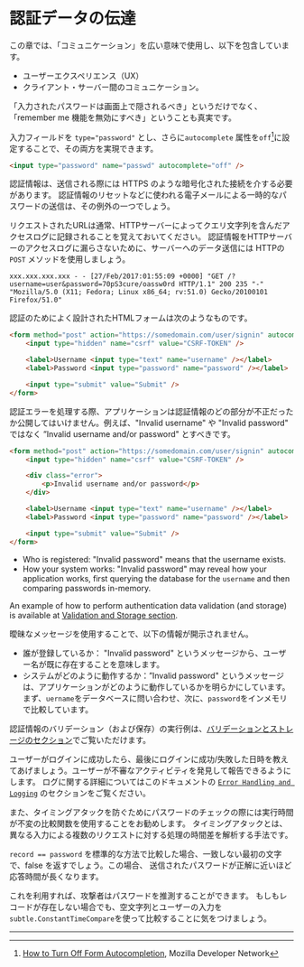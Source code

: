 認証データの伝達
=================================

この章では、「コミュニケーション」を広い意味で使用し、以下を包含しています。
- ユーザーエクスペリエンス（UX）
- クライアント・サーバー間のコミュニケーション。

「入力されたパスワードは画面上で隠されるべき」というだけでなく、「remember me 機能を無効にすべき」ということも真実です。

入力フィールドを `type="password"` とし、さらに`autocomplete` 属性を`off`[^1]に設定することで、その両方を実現できます。

```html
<input type="password" name="passwd" autocomplete="off" />
```

認証情報は、送信される際には HTTPS のような暗号化された接続を介する必要があります。
認証情報のリセットなどに使われる電子メールによる一時的なパスワードの送信は、その例外の一つでしょう。

リクエストされたURLは通常、HTTPサーバーによってクエリ文字列を含んだアクセスログに記録されることを覚えておいてください。
認証情報をHTTPサーバーのアクセスログに漏らさないために、サーバーへのデータ送信には
HTTPの `POST` メソッドを使用しましょう。

```text
xxx.xxx.xxx.xxx - - [27/Feb/2017:01:55:09 +0000] "GET /?username=user&password=70pS3cure/oassw0rd HTTP/1.1" 200 235 "-" "Mozilla/5.0 (X11; Fedora; Linux x86_64; rv:51.0) Gecko/20100101 Firefox/51.0"
```

認証のためによく設計されたHTMLフォームは次のようなものです。


```html
<form method="post" action="https://somedomain.com/user/signin" autocomplete="off">
    <input type="hidden" name="csrf" value="CSRF-TOKEN" />

    <label>Username <input type="text" name="username" /></label>
    <label>Password <input type="password" name="password" /></label>

    <input type="submit" value="Submit" />
</form>
```

認証エラーを処理する際、アプリケーションは認証情報のどの部分が不正だったか公開してはいけません。例えば、"Invalid username" や "Invalid password" ではなく
”Invalid username and/or password" とすべきです。

```html
<form method="post" action="https://somedomain.com/user/signin" autocomplete="off">
    <input type="hidden" name="csrf" value="CSRF-TOKEN" />

    <div class="error">
        <p>Invalid username and/or password</p>
    </div>

    <label>Username <input type="text" name="username" /></label>
    <label>Password <input type="password" name="password" /></label>

    <input type="submit" value="Submit" />
</form>
```

* Who is registered: "Invalid password" means that the username exists.
* How your system works: "Invalid password" may reveal how your application
  works, first querying the database for the `username` and then comparing
  passwords in-memory.

An example of how to perform authentication data validation (and storage) is
available at [Validation and Storage section][5].

曖昧なメッセージを使用することで、以下の情報が開示されません。

* 誰が登録しているか： "Invalid password" というメッセージから、ユーザー名が既に存在することを意味します。
* システムがどのように動作するか：”Invalid password" というメッセージは、アプリケーションがどのように動作しているかを明らかにしています。まず、`uername`をデータベースに問い合わせ、次に、`password`をインメモリで比較しています。

認証情報のバリデーション（および保存）の実行例は、[バリデーションとストレージのセクション][5]でご覧いただけます。

ユーザーがログインに成功したら、最後にログインに成功/失敗した日時を教えてあげましょう。ユーザーが不審なアクティビティを発見して報告できるようにします。
ログに関する詳細についてはこのドキュメントの [`Error Handling and Logging`][4] のセクションをご覧ください。

また、タイミングアタックを防ぐためにパスワードのチェックの際には実行時間が不変の比較関数を使用することをお勧めします。 タイミングアタックとは、異なる入力による複数のリクエストに対する処理の時間差を解析する手法です。

`record == password` を標準的な方法で比較した場合、一致しない最初の文字で、false を返すでしょう。この場合、 送信されたパスワードが正解に近いほど応答時間が長くなります。

これを利用すれば、攻撃者はパスワードを推測することができます。
もしもレコードが存在しない場合でも、空文字列とユーザーの入力を`subtle.ConstantTimeCompare`を使って比較することに気をつけましょう。

---

[^1]: [How to Turn Off Form Autocompletion][1], Mozilla Developer Network
[^2]: [Log Files][2], Apache Documentation
[^3]: [log_format][3], Nginx log_module "log_format" directive

[1]: https://developer.mozilla.org/en-US/docs/Web/Security/Securing_your_site/Turning_off_form_autocompletion
[2]: https://httpd.apache.org/docs/1.3/logs.html#accesslog
[3]: http://nginx.org/en/docs/http/ngx_http_log_module.html#log_format
[4]: ../error-handling-logging/logging.md
[5]: ./validation-and-storage.md#storing-password-securely-the-practice
